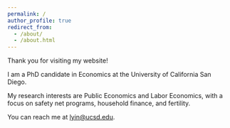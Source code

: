 ```yaml
---
permalink: /
author_profile: true
redirect_from: 
  - /about/
  - /about.html
---
```


Thank you for visiting my website!

I am a PhD candidate in Economics at the University of California San Diego.

My research interests are Public Economics and Labor Economics, with a focus on safety net programs, household finance, and fertility.

You can reach me at [lyin@ucsd.edu](mailto:lyin@ucsd.edu).
